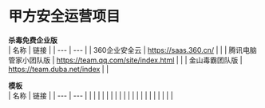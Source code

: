# 甲方安全运营项目

**杀毒免费企业版**<br />
| 名称 | 链接 |
| --- | --- |
| 360企业安全云 | https://saas.360.cn/ |  |
| 腾讯电脑管家小团队版 | https://team.qq.com/site/index.html |  |
| 金山毒霸团队版 | https://team.duba.net/index |  |














**模板**<br />
| 名称 | 链接 |
| --- | --- |
|  |  |  |
|  |  |  |
|  |  |  |
|  |  |  |
|  |  |  |

